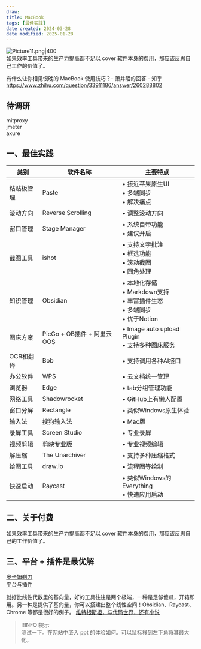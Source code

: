 ```yaml
---
draw:
title: MacBook
tags: [最佳实践]
date created: 2024-03-28
date modified: 2025-01-28
---
```


![Picture11.png|400](https://imagehosting4picgo.oss-cn-beijing.aliyuncs.com/imagehosting/fix-dir%2Fliuyishou%2Ftmp%2F2024%2F04%2F08%2F19-57-58-de45178122daa947171e5e1accc5eb39-Picture11-23ce74.png?x-oss-process=image/resize,l_400)  
如果效率工具带来的生产力提高都不足以 cover 软件本身的费用，那应该反思自己工作的价值了。

<!-- more -->

有什么让你相见恨晚的 MacBook 使用技巧？- 萧井陌的回答 - 知乎  
https://www.zhihu.com/question/33911186/answer/260288802

## 待调研

mitproxy  
jmeter  
axure

## 一、最佳实践

| 类别 | 软件名称 | 主要特点 |
| --- | --- | --- |
| 粘贴板管理 | Paste | • 接近苹果原生UI<br>• 多端同步<br>• 解决痛点 |
| 滚动方向 | Reverse Scrolling | • 调整滚动方向 |
| 窗口管理 | Stage Manager | • 系统自带功能<br>• 建议开启 |
| 截图工具 | ishot | • 支持文字批注<br>• 框选功能<br>• 滚动截图<br>• 圆角处理 |
| 知识管理 | Obsidian | • 本地化存储<br>• Markdown支持<br>• 丰富插件生态<br>• 多端同步<br>• 优于Notion |
| 图床方案 | PicGo + OB插件 + 阿里云OOS | • Image auto upload Plugin<br>• 支持多种图床服务 |
| OCR和翻译 | Bob | • 支持调用各种AI接口 |
| 办公软件 | WPS | • 云文档统一管理 |
| 浏览器 | Edge | • tab分组管理功能 |
| 网络工具 | Shadowrocket | • GitHub上有懒人配置 |
| 窗口分屏 | Rectangle | • 类似Windows原生体验 |
| 输入法 | 搜狗输入法 | • Mac版 |
| 录屏工具 | Screen Studio | • 专业录屏 |
| 视频剪辑 | 剪映专业版 | • 专业视频编辑 |
| 解压缩 | The Unarchiver | • 支持多种压缩格式 |
| 绘图工具 | draw.io | • 流程图等绘制 |
| 快速启动 | Raycast | • 类似Windows的Everything<br>• 快速应用启动 |

## 二、关于付费

如果效率工具带来的生产力提高都不足以 cover 软件本身的费用，那应该反思自己的工作价值了。

## 三、平台 + 插件是最优解

[奥卡姆剃刀](奥卡姆剃刀.md)  
[平台与插件](平台与插件)

就好比线性代数里的基向量，好的工具往往是两个极端，一种是足够傻瓜，开箱即用。另一种是提供了基向量，你可以搭建出整个线性空间！Obsidian、Raycast、Chrome 等都是很好的例子。
[维特根斯坦，与代码世界，还有小说](维特根斯坦，与代码世界，还有小说.md)

> [!INFO]提示  
> 测试一下。在网站中嵌入 ppt 的体验如何。可以鼠标移到左下角将其最大化。
